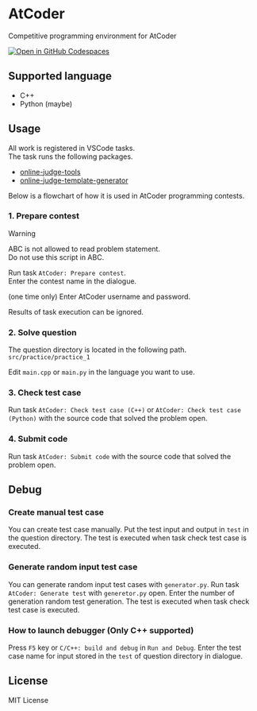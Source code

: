 # AtCoder
Competitive programming environment for AtCoder

[![Open in GitHub Codespaces](https://github.com/codespaces/badge.svg)](https://codespaces.new/Takahiro3D/AtCoder)

## Supported language

- C++
- Python (maybe)

## Usage

All work is registered in VSCode tasks.  
The task runs the following packages.
- [online-judge-tools](https://github.com/online-judge-tools/oj)
- [online-judge-template-generator](https://github.com/online-judge-tools/template-generator)

Below is a flowchart of how it is used in AtCoder programming contests.

### 1. Prepare contest

> [!WARNING]
> ABC is not allowed to read problem statement.  
> Do not use this script in ABC.

Run task `AtCoder: Prepare contest`.  
Enter the contest name in the dialogue.

(one time only)
Enter AtCoder username and password. 

Results of task execution can be ignored.

### 2. Solve question

The question directory is located in the following path.
`src/practice/practice_1`

Edit `main.cpp` or `main.py` in the language you want to use.

### 3. Check test case

Run task `AtCoder: Check test case (C++)` or `AtCoder: Check test case (Python)` with the source code that solved the problem open.  

### 4. Submit code

Run task `AtCoder: Submit code` with the source code that solved the problem open.  

## Debug

### Create manual test case

You can create test case manually.
Put the test input and output in `test` in the question directory.
The test is executed when task check test case is executed.

### Generate random input test case

You can generate random input test cases with `generator.py`.
Run task `AtCoder: Generate test` with `generetor.py` open.
Enter the number of generation random test generation.
The test is executed when task check test case is executed.

### How to launch debugger (Only C++ supported)

Press `F5` key or `C/C++: build and debug` in `Run and Debug`.
Enter the test case name for input stored in the `test` of question directory in dialogue.

## License

MIT License
